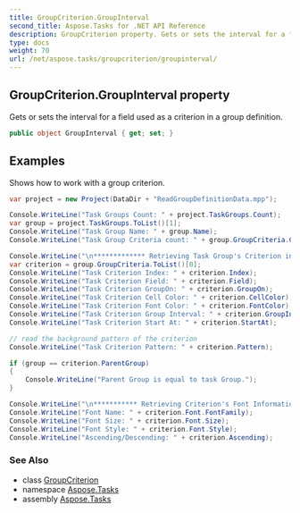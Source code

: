 ```yaml
---
title: GroupCriterion.GroupInterval
second_title: Aspose.Tasks for .NET API Reference
description: GroupCriterion property. Gets or sets the interval for a field used as a criterion in a group definition
type: docs
weight: 70
url: /net/aspose.tasks/groupcriterion/groupinterval/
---
```

## GroupCriterion.GroupInterval property

Gets or sets the interval for a field used as a criterion in a group definition.

```csharp
public object GroupInterval { get; set; }
```

## Examples

Shows how to work with a group criterion.

```csharp
var project = new Project(DataDir + "ReadGroupDefinitionData.mpp");

Console.WriteLine("Task Groups Count: " + project.TaskGroups.Count);
var group = project.TaskGroups.ToList()[1];
Console.WriteLine("Task Group Name: " + group.Name);
Console.WriteLine("Task Group Criteria count: " + group.GroupCriteria.Count);

Console.WriteLine("\n************* Retrieving Task Group's Criterion information *************");
var criterion = group.GroupCriteria.ToList()[0];
Console.WriteLine("Task Criterion Index: " + criterion.Index);
Console.WriteLine("Task Criterion Field: " + criterion.Field);
Console.WriteLine("Task Criterion GroupOn: " + criterion.GroupOn);
Console.WriteLine("Task Criterion Cell Color: " + criterion.CellColor);
Console.WriteLine("Task Criterion Font Color: " + criterion.FontColor);
Console.WriteLine("Task Criterion Group Interval: " + criterion.GroupInterval);
Console.WriteLine("Task Criterion Start At: " + criterion.StartAt);

// read the background pattern of the criterion  
Console.WriteLine("Task Criterion Pattern: " + criterion.Pattern);

if (group == criterion.ParentGroup)
{
    Console.WriteLine("Parent Group is equal to task Group.");
}

Console.WriteLine("\n*********** Retrieving Criterion's Font Information ***********");
Console.WriteLine("Font Name: " + criterion.Font.FontFamily);
Console.WriteLine("Font Size: " + criterion.Font.Size);
Console.WriteLine("Font Style: " + criterion.Font.Style);
Console.WriteLine("Ascending/Descending: " + criterion.Ascending);
```

### See Also

* class [GroupCriterion](../)
* namespace [Aspose.Tasks](../../groupcriterion/)
* assembly [Aspose.Tasks](../../../)


